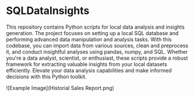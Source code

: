 # SQLDataInsights

This repository contains Python scripts for local data analysis and insights generation. The project focuses on setting up a local SQL database and performing advanced data manipulation and analysis tasks. With this codebase, you can import data from various sources, clean and preprocess it, and conduct insightful analyses using pandas, numpy, and SQL. Whether you're a data analyst, scientist, or enthusiast, these scripts provide a robust framework for extracting valuable insights from your local datasets efficiently. Elevate your data analysis capabilities and make informed decisions with this Python toolkit.

![Example Image](Historial Sales Report.png)
